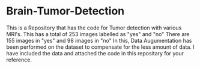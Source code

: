 # Brain-Tumor-Detection
This is a Repository that has the code for Tumor detection with various MRI's. 
This has a total of 253 images labelled as "yes" and "no"
There are 155 images in "yes" and 98 images in "no"
In this, Data Augumentation has been performed on the dataset to compensate for the less amount of data.
I have included the data and attached the code in this repositary for your reference.
